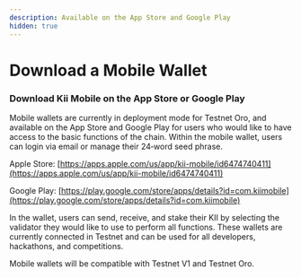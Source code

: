 ```yaml
---
description: Available on the App Store and Google Play
hidden: true
---
```


# Download a Mobile Wallet

### **Download Kii Mobile on the App Store or Google Play**

Mobile wallets are currently in deployment mode for Testnet Oro, and available on the App Store and Google Play for users who would like to have access to the basic functions of the chain. Within the mobile wallet, users can login via email or manage their 24‑word seed phrase.&#x20;

Apple Store: [https://apps.apple.com/us/app/kii-mobile/id6474740411](https://apps.apple.com/us/app/kii-mobile/id6474740411)

Google Play: [https://play.google.com/store/apps/details?id=com.kiimobile](https://play.google.com/store/apps/details?id=com.kiimobile)

In the wallet, users can send, receive, and stake their KII by selecting the validator they would like to use to perform all functions. These wallets are currently connected in Testnet and can be used for all developers, hackathons, and competitions.&#x20;

Mobile wallets will be compatible with Testnet V1 and Testnet Oro.
